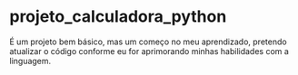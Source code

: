 # projeto_calculadora_python
É um projeto bem básico, mas um começo no meu aprendizado, pretendo atualizar o código conforme eu for aprimorando minhas habilidades com a linguagem.
